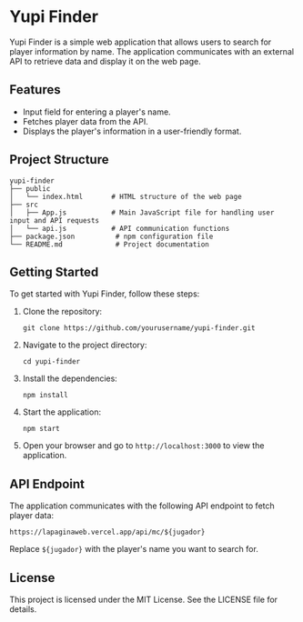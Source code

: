 # Yupi Finder

Yupi Finder is a simple web application that allows users to search for player information by name. The application communicates with an external API to retrieve data and display it on the web page.

## Features

- Input field for entering a player's name.
- Fetches player data from the API.
- Displays the player's information in a user-friendly format.

## Project Structure

```
yupi-finder
├── public
│   └── index.html       # HTML structure of the web page
├── src
│   ├── App.js           # Main JavaScript file for handling user input and API requests
│   └── api.js           # API communication functions
├── package.json          # npm configuration file
└── README.md             # Project documentation
```

## Getting Started

To get started with Yupi Finder, follow these steps:

1. Clone the repository:
   ```
   git clone https://github.com/yourusername/yupi-finder.git
   ```

2. Navigate to the project directory:
   ```
   cd yupi-finder
   ```

3. Install the dependencies:
   ```
   npm install
   ```

4. Start the application:
   ```
   npm start
   ```

5. Open your browser and go to `http://localhost:3000` to view the application.

## API Endpoint

The application communicates with the following API endpoint to fetch player data:
```
https://lapaginaweb.vercel.app/api/mc/${jugador}
```

Replace `${jugador}` with the player's name you want to search for.

## License

This project is licensed under the MIT License. See the LICENSE file for details.